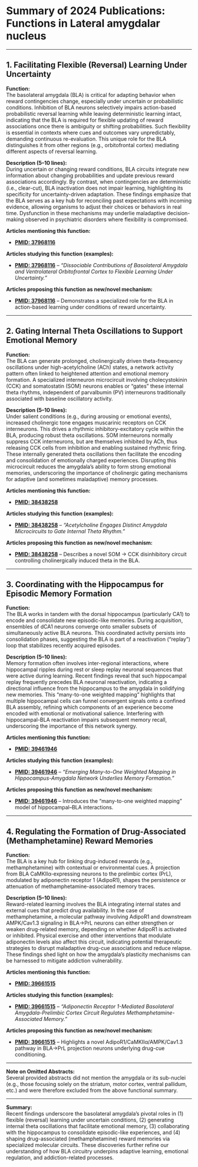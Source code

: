 # Summary of 2024 Publications: Functions in Lateral amygdalar nucleus   


---

## 1. **Facilitating Flexible (Reversal) Learning Under Uncertainty**

**Function:**  
The basolateral amygdala (BLA) is critical for adapting behavior when reward contingencies change, especially under uncertain or probabilistic conditions. Inhibition of BLA neurons selectively impairs action-based probabilistic reversal learning while leaving deterministic learning intact, indicating that the BLA is required for flexible updating of reward associations once there is ambiguity or shifting probabilities. Such flexibility is essential in contexts where cues and outcomes vary unpredictably, demanding continuous re-evaluation. This unique role for the BLA distinguishes it from other regions (e.g., orbitofrontal cortex) mediating different aspects of reversal learning.

**Description (5–10 lines):**  
During uncertain or changing reward conditions, BLA circuits integrate new information about changing probabilities and update previous reward associations accordingly. By contrast, when contingencies are deterministic (i.e., clear-cut), BLA inactivation does not impair learning, highlighting its specificity for uncertainty-driven adaptation. These findings emphasize that the BLA serves as a key hub for reconciling past expectations with incoming evidence, allowing organisms to adjust their choices or behaviors in real time. Dysfunction in these mechanisms may underlie maladaptive decision-making observed in psychiatric disorders where flexibility is compromised.

**Articles mentioning this function:**  
- [**PMID: 37968116**](https://pubmed.ncbi.nlm.nih.gov/37968116/)

**Articles studying this function (examples):**  
- [**PMID: 37968116**](https://pubmed.ncbi.nlm.nih.gov/37968116/) – *“Dissociable Contributions of Basolateral Amygdala and Ventrolateral Orbitofrontal Cortex to Flexible Learning Under Uncertainty.”*  

**Articles proposing this function as new/novel mechanism:**  
- [**PMID: 37968116**](https://pubmed.ncbi.nlm.nih.gov/37968116/) – Demonstrates a specialized role for the BLA in action-based learning under conditions of reward uncertainty.

---

## 2. **Gating Internal Theta Oscillations to Support Emotional Memory**

**Function:**  
The BLA can generate prolonged, cholinergically driven theta-frequency oscillations under high-acetylcholine (ACh) states, a network activity pattern often linked to heightened attention and emotional memory formation. A specialized interneuron microcircuit involving cholecystokinin (CCK) and somatostatin (SOM) neurons enables or “gates” these internal theta rhythms, independent of parvalbumin (PV) interneurons traditionally associated with baseline oscillatory activity. 

**Description (5–10 lines):**  
Under salient conditions (e.g., during arousing or emotional events), increased cholinergic tone engages muscarinic receptors on CCK interneurons. This drives a rhythmic inhibitory-excitatory cycle within the BLA, producing robust theta oscillations. SOM interneurons normally suppress CCK interneurons, but are themselves inhibited by ACh, thus releasing CCK cells from inhibition and enabling sustained rhythmic firing. These internally generated theta oscillations then facilitate the encoding and consolidation of emotionally charged experiences. Disrupting this microcircuit reduces the amygdala’s ability to form strong emotional memories, underscoring the importance of cholinergic gating mechanisms for adaptive (and sometimes maladaptive) memory processes.

**Articles mentioning this function:**  
- [**PMID: 38438258**](https://pubmed.ncbi.nlm.nih.gov/38438258/)

**Articles studying this function (examples):**  
- [**PMID: 38438258**](https://pubmed.ncbi.nlm.nih.gov/38438258/) – *“Acetylcholine Engages Distinct Amygdala Microcircuits to Gate Internal Theta Rhythm.”*

**Articles proposing this function as new/novel mechanism:**  
- [**PMID: 38438258**](https://pubmed.ncbi.nlm.nih.gov/38438258/) – Describes a novel SOM → CCK disinhibitory circuit controlling cholinergically induced theta in the BLA.

---

## 3. **Coordinating with the Hippocampus for Episodic Memory Formation**

**Function:**  
The BLA works in tandem with the dorsal hippocampus (particularly CA1) to encode and consolidate new episodic-like memories. During acquisition, ensembles of dCA1 neurons converge onto smaller subsets of simultaneously active BLA neurons. This coordinated activity persists into consolidation phases, suggesting the BLA is part of a reactivation (“replay”) loop that stabilizes recently acquired episodes.

**Description (5–10 lines):**  
Memory formation often involves inter-regional interactions, where hippocampal ripples during rest or sleep replay neuronal sequences that were active during learning. Recent findings reveal that such hippocampal replay frequently precedes BLA neuronal reactivation, indicating a directional influence from the hippocampus to the amygdala in solidifying new memories. This “many-to-one weighted mapping” highlights that multiple hippocampal cells can funnel convergent signals onto a confined BLA assembly, refining which components of an experience become encoded with emotional or motivational salience. Interfering with hippocampal-BLA reactivation impairs subsequent memory recall, underscoring the importance of this network synergy.

**Articles mentioning this function:**  
- [**PMID: 39461946**](https://pubmed.ncbi.nlm.nih.gov/39461946/)

**Articles studying this function (examples):**  
- [**PMID: 39461946**](https://pubmed.ncbi.nlm.nih.gov/39461946/) – *“Emerging Many-to-One Weighted Mapping in Hippocampus-Amygdala Network Underlies Memory Formation.”*

**Articles proposing this function as new/novel mechanism:**  
- [**PMID: 39461946**](https://pubmed.ncbi.nlm.nih.gov/39461946/) – Introduces the “many-to-one weighted mapping” model of hippocampal–BLA interactions.

---

## 4. **Regulating the Formation of Drug-Associated (Methamphetamine) Reward Memories**

**Function:**  
The BLA is a key hub for linking drug-induced rewards (e.g., methamphetamine) with contextual or environmental cues. A projection from BLA CaMKIIα-expressing neurons to the prelimbic cortex (PrL), modulated by adiponectin receptor 1 (AdipoR1), shapes the persistence or attenuation of methamphetamine-associated memory traces.

**Description (5–10 lines):**  
Reward-related learning involves the BLA integrating internal states and external cues that predict drug availability. In the case of methamphetamine, a molecular pathway involving AdipoR1 and downstream AMPK/Cav1.3 signaling in BLA→PrL neurons can either strengthen or weaken drug-related memory, depending on whether AdipoR1 is activated or inhibited. Physical exercise and other interventions that modulate adiponectin levels also affect this circuit, indicating potential therapeutic strategies to disrupt maladaptive drug-cue associations and reduce relapse. These findings shed light on how the amygdala’s plasticity mechanisms can be harnessed to mitigate addiction vulnerability.

**Articles mentioning this function:**  
- [**PMID: 39661515**](https://pubmed.ncbi.nlm.nih.gov/39661515/)

**Articles studying this function (examples):**  
- [**PMID: 39661515**](https://pubmed.ncbi.nlm.nih.gov/39661515/) – *“Adiponectin Receptor 1-Mediated Basolateral Amygdala-Prelimbic Cortex Circuit Regulates Methamphetamine-Associated Memory.”*

**Articles proposing this function as new/novel mechanism:**  
- [**PMID: 39661515**](https://pubmed.ncbi.nlm.nih.gov/39661515/) – Highlights a novel AdipoR1/CaMKIIα/AMPK/Cav1.3 pathway in BLA→PrL projection neurons underlying drug-cue conditioning.

---

**Note on Omitted Abstracts:**  
Several provided abstracts did not mention the amygdala or its sub-nuclei (e.g., those focusing solely on the striatum, motor cortex, ventral pallidum, etc.) and were therefore excluded from the above functional summary. 

---  

**Summary:**  
Recent findings underscore the basolateral amygdala’s pivotal roles in (1) flexible (reversal) learning under uncertain conditions, (2) generating internal theta oscillations that facilitate emotional memory, (3) collaborating with the hippocampus to consolidate episodic-like experiences, and (4) shaping drug-associated (methamphetamine) reward memories via specialized molecular circuits. These discoveries further refine our understanding of how BLA circuitry underpins adaptive learning, emotional regulation, and addiction-related processes.